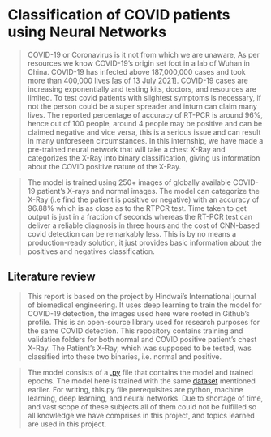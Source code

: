  # Classification of COVID patients using Neural Networks

>COVID-19 or Coronavirus is it not from which we are unaware, As per resources we know COVID-19’s origin set foot in a lab of Wuhan in China. COVID-19 has infected above 187,000,000 cases and took more than 400,000 lives [as of 13 July 2021]. COVID-19 cases are increasing exponentially and testing kits, doctors, and resources are limited. To test covid patients with slightest symptoms is necessary, if not the person could be a super spreader and inturn can claim many lives.  The reported percentage of accuracy of RT-PCR  is around 96%, hence out of 100 people, around 4 people may be positive and can be claimed negative and vice versa, this is a serious issue and can result in many unforeseen circumstances. In this internship, we have made a pre-trained neural network that will take a chest X-Ray and categorizes the X-Ray into binary classification, giving us information about the COVID positive nature of the X-Ray.

>The model is trained using 250+ images of globally available COVID-19 patient’s X-rays and normal images. The model can categorize the X-Ray (i.e find the patient is positive or negative) with an accuracy of 96.88% which is as close as to the RTPCR test. Time taken to get output is just in a fraction of seconds whereas the RT-PCR test can deliver a reliable diagnosis in three hours and the cost of CNN-based covid detection can be remarkably less. This is by no means a production-ready solution, it just provides basic information about the positives and negatives classification.

## Literature review

>This report is based on the project by Hindwai’s International journal of biomedical engineering. It uses deep learning to train the model for COVID-19 detection, the images used here were rooted in Github’s profile. This is an open-source library used for research purposes for the same COVID detection. This repository contains training and validation folders for both normal and COVID positive patient’s chest X-Ray. The Patient’s X-Ray, which was supposed to be tested, was classified into these two binaries, i.e. normal and positive.

>The model consists of a [.py](https://github.com/Jayshil-Patel/COVID-Detection-Using-NN/blob/master/final_code.py) file that contains the model and trained epochs. The model here is trained with the same [dataset](https://github.com/Jayshil-Patel/COVID-Detection-Using-NN/tree/master/CovidDataset) mentioned earlier. For writing, this.py file prerequisites are python, machine learning, deep learning, and neural networks. Due to shortage of time, and vast scope of these subjects all of them could not be fulfilled so all knowledge we have comprises in this project, and topics learned are used in this project.
